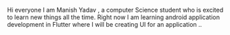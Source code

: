 Hi everyone I am Manish Yadav , a computer Science student who is excited  to learn new things all the time.
Right now I am learning  android application development in Flutter where I will be creating UI for an application 
..
